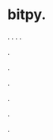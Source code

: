 # bitpy.
.
.
.
.












.






















































.
























.



























.

















































































.































































.






















































